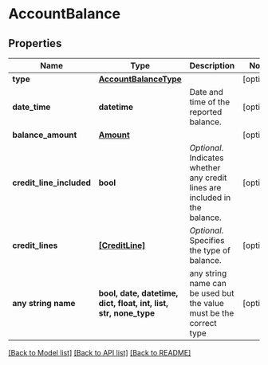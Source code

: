 # AccountBalance


## Properties
Name | Type | Description | Notes
------------ | ------------- | ------------- | -------------
**type** | [**AccountBalanceType**](AccountBalanceType.md) |  | [optional] 
**date_time** | **datetime** | Date and time of the reported balance. | [optional] 
**balance_amount** | [**Amount**](Amount.md) |  | [optional] 
**credit_line_included** | **bool** | _Optional_. Indicates whether any credit lines are included in the balance. | [optional] 
**credit_lines** | [**[CreditLine]**](CreditLine.md) | _Optional_. Specifies the type of balance. | [optional] 
**any string name** | **bool, date, datetime, dict, float, int, list, str, none_type** | any string name can be used but the value must be the correct type | [optional]

[[Back to Model list]](../README.md#documentation-for-models) [[Back to API list]](../README.md#documentation-for-api-endpoints) [[Back to README]](../README.md)


